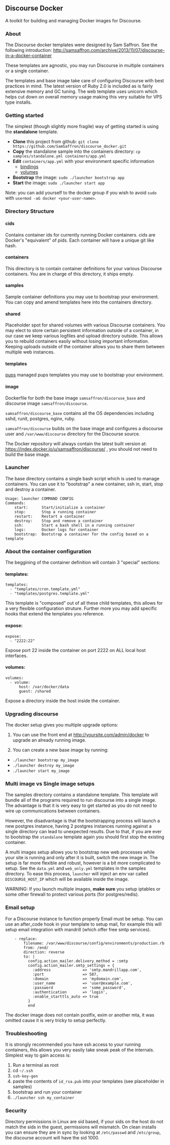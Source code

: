 ## Discourse Docker

A toolkit for building and managing Docker images for Discourse.

### About

The Discourse docker templates were designed by Sam Saffron. See the following introduction: http://samsaffron.com/archive/2013/11/07/discourse-in-a-docker-container

These templates are agnostic, you may run Discourse in multiple containers or a single container.

The templates and base image take care of configuring Discourse with best practices in mind. The latest version of Ruby 2.0 is included as is fairly extensive memory and GC tuning. The web template uses unicorn which helps cut down on overall memory usage making this very suitable for VPS type installs.

### Getting started

The simplest (though slightly more fragile) way of getting started is using the **standalone** template.

- **Clone** this project from github: `git clone https://github.com/SamSaffron/discourse_docker.git`
- **Copy** the standalone sample into the containers directory: `cp samples/standalone.yml containers/app.yml`
- **Edit** `containers/app.yml` with your environment specific information
  - [bindings](#expose)
  - [volumes](#volumes)
- **Bootstrap** the image: `sudo ./launcher bootstrap app`
- **Start** the image: `sudo ./launcher start app`

Note: you can add yourself to the docker group if you wish to avoid `sudo` with `usermod -aG docker <your-user-name>`.

### Directory Structure

#### cids

Contains container ids for currently running Docker containers. cids are Docker's "equivalent" of pids. Each container will have a unique git like hash.

#### containers

This directory is to contain container definitions for your various Discourse containers. You are in charge of this directory, it ships empty.

#### samples

Sample container definitions you may use to bootstrap your environment. You can copy and amend templates here into the containers directory.

#### shared

Placeholder spot for shared volumes with various Discourse containers. You may elect to store certain persistent information outside of a container, in our case we keep various logfiles and upload directory outside. This allows you to rebuild containers easily without losing important information. Keeping uploads outside of the container allows you to share them between multiple web instances.

#### templates

[pups](https://github.com/samsaffron/pups) managed pups templates you may use to bootstrap your environment.

#### image

Dockerfile for both the base image `samsaffron/discoruse_base` and discourse image `samsaffron/discourse`.

`samsaffron/discourse_base` contains all the OS dependencies including sshd, runit, postgres, nginx, ruby.

`samsaffron/discourse` builds on the base image and configures a discourse user and `/var/www/discourse` directory for the Discourse source.

The Docker repository will always contain the latest built version at: https://index.docker.io/u/samsaffron/discourse/ , you should not need to build the base image.

### Launcher

The base directory contains a single bash script which is used to manage containers. You can use it to "bootstrap" a new container, ssh in, start, stop and destroy a container.

```
Usage: launcher COMMAND CONFIG
Commands:
    start:      Start/initialize a container
    stop:       Stop a running container
    restart:    Restart a container
    destroy:    Stop and remove a container
    ssh:        Start a bash shell in a running container
    logs:       Docker logs for container
    bootstrap:  Bootstrap a container for the config based on a template
```


### About the container configuration

The beggining of the container definition will contain 3 "special" sections:

#### templates:

```
templates:
  - "templates/cron.template.yml"
  - "templates/postgres.template.yml"
```

This template is "composed" out of all these child templates, this allows for a very flexible configuration struture. Further more you may add specific hooks that extend the templates you reference.

#### expose:

```
expose:
  - "2222:22"
```

Expose port 22 inside the container on port 2222 on ALL local host interfaces.


#### volumes:

```
volumes:
  - volume:
      host: /var/docker/data
      guest: /shared

```

Expose a directory inside the host inside the container.

### Upgrading discourse

The docker setup gives you multiple upgrade options:

1. You can use the front end at http://yoursite.com/admin/docker to upgrade an already running image.

2. You can create a new base image by running:
  - `./launcher bootstrap my_image`
  - `./launcher destroy my_image`
  - `./launcher start my_image`

### Multi image vs Single image setups

The samples directory contains a standalone template. This template will bundle all of the programs required to run discourse into a single image. The advantage is that it is very easy to get started as you do not need to wire up communications between containers.

However, the disadvantage is that the bootstrapping process will launch a new postgres instance, having 2 postgres instances running against a single directory can lead to unexpected results. Due to that, if you are ever to bootstrap the `standalone` template again you should first stop the existing container.

A multi images setup allows you to bootstrap new web processes while your site is running and only after it is built, switch the new image in. The setup is far more flexible and robust, however is a bit more complicated to setup. See the `data.yml` and `web_only.yml` templates in the samples directory. To ease this process, `launcher` will inject an env var called `DISCOURSE_HOST_IP` which will be available inside the image.

WARNING: If you launch multiple images, **make sure** you setup iptables or some other firewall to protect various ports (for postgres/redis).

### Email setup

For a Discourse instance to function properly Email must be setup. You can use an after_code hook in your template to setup mail, for example this will setup email integration with mandrill (which offer free smtp services).

```
    - replace:
        filename: /var/www/discourse/config/environments/production.rb
        from: /end/
        direction: reverse
        to: |
          config.action_mailer.delivery_method = :smtp
          config.action_mailer.smtp_settings = {
            :address              => 'smtp.mandrillapp.com',
            :port                 => 587,
            :domain               => 'mydomain.com',
            :user_name            => 'user@example.com',
            :password             => 'some_password',
            :authentication       => 'login',
            :enable_starttls_auto => true
          }
          end

```

The docker image does not contain postfix, exim or another mta, it was omitted cause it is very tricky to setup perfectly.

### Troubleshooting

It is strongly recommended you have ssh access to your running containers, this allows you very easily take sneak peak of the internals. Simplest way to gain access is:

1. Run a terminal as root
2. cd `~/.ssh`
3. `ssh-key-gen`
4. paste the contents of `id_rsa.pub` into your templates (see placeholder in samples)
5. bootstrap and run your container
6. `./launcher ssh my_container`

### Security

Directory permissions in Linux are sid based, if your sids on the host do not match the sids in the guest, permissions will mismatch. On clean installs you can ensure they are in sync by looking at `/etc/passwd` and `/etc/group`, the discourse account will have the sid 1000.
